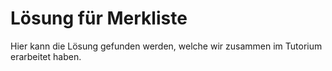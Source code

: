 # Lösung für Merkliste

Hier kann die Lösung gefunden werden, welche wir zusammen im Tutorium erarbeitet haben.

<EncryptedSolution />
